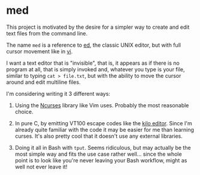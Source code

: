 # med

This project is motivated by the desire for a simpler way to create and edit text files from the command line.

The name `med` is a reference to [ed](https://en.wikipedia.org/wiki/Ed_(text_editor)), the classic UNIX editor, but with full cursor movement like in [vi](https://en.wikipedia.org/wiki/Vi).

I want a text editor that is "invisible", that is, it appears as if there is no program at all, that is simply invoked and, whatever you type is your file, similar to typing `cat > file.txt`, but with the ability to move the cursor around and edit multiline files.

I'm considering writing it 3 different ways:

1. Using the [Ncurses](https://en.wikipedia.org/wiki/Ncurses) library like Vim uses. Probably the most reasonable choice.

2. In pure C, by emitting VT100 escape codes like the [kilo editor](https://github.com/antirez/kilo). Since I'm already quite familiar with the code it may be easier for me than learning curses. It's also pretty cool that it doesn't use any external libraries.

3. Doing it all in Bash with `tput`. Seems ridiculous, but may actually be the most simple way and fits the use case rather well... since the whole point is to look like you're never leaving your Bash workflow, might as well not ever leave it!